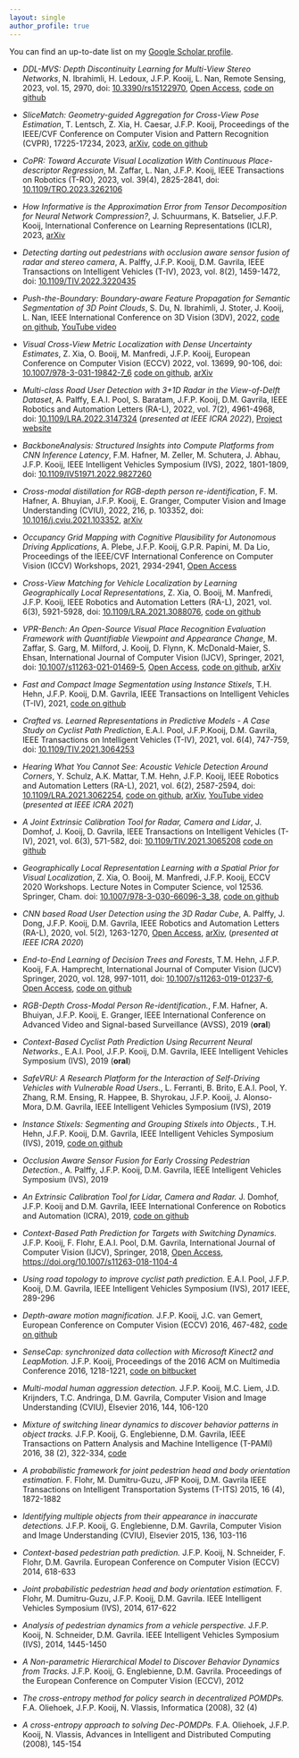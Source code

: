 ```yaml
---
layout: single
author_profile: true
---
```


You can find an up-to-date list on my [Google Scholar profile](https://scholar.google.nl/citations?user=Uq5KrMoAAAAJ&hl=en).

-   *DDL-MVS: Depth Discontinuity Learning for Multi-View Stereo Networks*, N. Ibrahimli, H. Ledoux, J.F.P. Kooij, L. Nan, 
Remote Sensing, 2023, vol. 15, 2970, doi: [10.3390/rs15122970](https://doi.org/10.3390/rs15122970), [Open Access](https://www.mdpi.com/2072-4292/15/12/2970), [code on github](https://github.com/mirmix/ddlmvs)

-   *SliceMatch: Geometry-guided Aggregation for Cross-View Pose Estimation*, T. Lentsch, Z. Xia, H. Caesar, J.F.P. Kooij, Proceedings of the IEEE/CVF Conference on Computer Vision and Pattern Recognition (CVPR), 17225-17234, 2023, [arXiv](https://arxiv.org/abs/2211.14651), [code on github](https://github.com/tudelft-iv/SliceMatch)

-   *CoPR: Toward Accurate Visual Localization With Continuous Place-descriptor Regression*, M. Zaffar, L. Nan, J.F.P. Kooij, IEEE Transactions on Robotics (T-RO), 2023, vol. 39(4), 2825-2841, doi: [10.1109/TRO.2023.3262106](https://doi.org/10.1109/TRO.2023.3262106)

-   *How Informative is the Approximation Error from Tensor Decomposition for Neural Network Compression?*, J. Schuurmans, K. Batselier, J.F.P. Kooij,
International Conference on Learning Representations (ICLR), 2023, [arXiv](https://arxiv.org/abs/2305.05318)

-   *Detecting darting out pedestrians with occlusion aware sensor fusion of radar and stereo camera*, A. Palffy, J.F.P. Kooij, D.M. Gavrila, IEEE Transactions on Intelligent Vehicles (T-IV), 2023, vol. 8(2), 1459-1472, doi: [10.1109/TIV.2022.3220435](https://doi.org/10.1109/TIV.2022.3220435)

-   *Push-the-Boundary: Boundary-aware Feature Propagation for Semantic Segmentation of 3D Point Clouds*, S. Du, N. Ibrahimli, J. Stoter, J. Kooij, L. Nan, IEEE International Conference on 3D Vision (3DV), 2022, [code on github](https://github.com/shenglandu/PushBoundary), [YouTube video](https://youtu.be/hqpyDbztdLQ)

-	*Visual Cross-View Metric Localization with Dense Uncertainty Estimates*, Z. Xia, O. Booij, M. Manfredi, J.F.P. Kooij, European Conference on Computer Vision (ECCV) 2022, vol. 13699, 90-106, doi: [10.1007/978-3-031-19842-7_6](https://doi.org/10.1007/978-3-031-19842-7_6) [code on github](https://github.com/tudelft-iv/CrossViewMetricLocalization), [arXiv](https://arxiv.org/abs/2208.08519)

-   *Multi-class Road User Detection with 3+1D Radar in the View-of-Delft Dataset*, A. Palffy, E.A.I. Pool, S. Baratam, J.F.P. Kooij, D.M. Gavrila, IEEE Robotics and Automation Letters (RA-L), 2022, vol. 7(2), 4961-4968, doi: [10.1109/LRA.2022.3147324](https://doi.org/10.1109/LRA.2022.3147324) (*presented at IEEE ICRA 2022*), [Project website](https://intelligent-vehicles.org/datasets/view-of-delft/)

-   *BackboneAnalysis: Structured Insights into Compute Platforms from CNN Inference Latency*, F.M. Hafner, M. Zeller, M. Schutera, J. Abhau, J.F.P. Kooij, IEEE Intelligent Vehicles Symposium (IVS), 2022, 1801-1809, doi: [10.1109/IV51971.2022.9827260](https://doi.org/10.1109/IV51971.2022.9827260)

-   *Cross-modal distillation for RGB-depth person re-identification*, F. M. Hafner, A. Bhuyian, J.F.P. Kooij, E. Granger, Computer Vision and Image Understanding (CVIU), 2022, 216, p. 103352, doi: [10.1016/j.cviu.2021.103352](https://doi.org/10.1016/j.cviu.2021.103352), [arXiv](https://arxiv.org/abs/1810.11641)

-   *Occupancy Grid Mapping with Cognitive Plausibility for Autonomous Driving Applications*, A. Plebe, J.F.P. Kooij, G.P.R. Papini, M. Da Lio, Proceedings of the IEEE/CVF International Conference on Computer Vision (ICCV) Workshops, 2021, 2934-2941, [Open Access](https://openaccess.thecvf.com/content/ICCV2021W/AVVision/html/Plebe_Occupancy_Grid_Mapping_With_Cognitive_Plausibility_for_Autonomous_Driving_Applications_ICCVW_2021_paper.html)

-   *Cross-View Matching for Vehicle Localization by Learning Geographically Local Representations*, Z. Xia, O. Booij, M. Manfredi, J.F.P. Kooij, IEEE Robotics and Automation Letters (RA-L), 2021, vol. 6(3), 5921-5928, doi: [10.1109/LRA.2021.3088076](https://doi.org/10.1109/LRA.2021.3088076), [code on github](https://github.com/tudelft-iv/Visual-Localization-with-Spatial-Prior)

-   *VPR-Bench: An Open-Source Visual Place Recognition Evaluation Framework with Quantifiable Viewpoint and Appearance Change*, M. Zaffar, S. Garg, M. Milford, J. Kooij, D. Flynn, K. McDonald-Maier, S. Ehsan, International Journal of Computer Vision (IJCV), Springer, 2021, doi: [10.1007/s11263-021-01469-5](https://doi.org/10.1007/s11263-021-01469-5), [Open Access](https://doi.org/10.1007/s11263-021-01469-5), [code on github](https://github.com/MubarizZaffar/VPR-Bench), [arXiv](https://arxiv.org/abs/2005.08135)

-   *Fast and Compact Image Segmentation using Instance Stixels*, T.H. Hehn, J.F.P. Kooij, D.M. Gavrila, IEEE Transactions on Intelligent Vehicles (T-IV), 2021, [code on github](https://github.com/tudelft-iv/instance-stixels)

-   *Crafted vs. Learned Representations in Predictive Models - A Case Study on Cyclist Path Prediction*, E.A.I. Pool, J.F.P.Kooij, D.M. Gavrila, IEEE Transactions on Intelligent Vehicles (T-IV), 2021, vol. 6(4), 747-759, doi: [10.1109/TIV.2021.3064253](https://doi.org/10.1109/TIV.2021.3064253)

-   *Hearing What You Cannot See: Acoustic Vehicle Detection Around Corners*, Y. Schulz, A.K. Mattar, T.M. Hehn, J.F.P. Kooij, IEEE Robotics and Automation Letters (RA-L), 2021, vol. 6(2), 2587-2594, doi: [10.1109/LRA.2021.3062254](https://doi.org/10.1109/LRA.2021.3062254), [code on github](https://github.com/tudelft-iv/occluded_vehicle_acoustic_detection), [arXiv](https://arxiv.org/abs/2007.15739), [YouTube video](https://www.youtube.com/watch?v=BXkeWf24MLg) (*presented at IEEE ICRA 2021*)

-   *A Joint Extrinsic Calibration Tool for Radar, Camera and Lidar*, J. Domhof, J. Kooij, D. Gavrila, IEEE Transactions on Intelligent Vehicles (T-IV), 2021, vol. 6(3), 571-582, doi: [10.1109/TIV.2021.3065208](https://doi.org/10.1109/TIV.2021.3065208) [code on github](https://github.com/tudelft-iv/multi_sensor_calibration)

-   *Geographically Local Representation Learning with a Spatial Prior for Visual Localization*, Z. Xia, O. Booij, M. Manfredi, J.F.P. Kooij, ECCV 2020 Workshops. Lecture Notes in Computer Science, vol 12536. Springer, Cham. doi: [10.1007/978-3-030-66096-3_38](https://doi.org/10.1007/978-3-030-66096-3_38), [code on github](https://github.com/tudelft-iv/Visual-Localization-with-Spatial-Prior)

-   *CNN based Road User Detection using the 3D Radar Cube*, A. Palffy, J. Dong, J.F.P. Kooij, D.M. Gavrila, IEEE Robotics and Automation Letters (RA-L), 2020, vol. 5(2), 1263-1270, [Open Access](https://doi.org/10.1109/LRA.2020.2967272), [arXiv](https://arxiv.org/abs/2004.12165), (*presented at IEEE ICRA 2020*)

-   *End-to-End Learning of Decision Trees and Forests*, T.M. Hehn, J.F.P. Kooij, F.A. Hamprecht, International Journal of Computer Vision (IJCV) Springer, 2020, vol. 128, 997-1011, doi: [10.1007/s11263-019-01237-6](https://doi.org/10.1007/s11263-019-01237-6), [Open Access](https://rdcu.be/bTSFA), [code on github](https://github.com/tomsal/endtoenddecisiontrees)

-   *RGB-Depth Cross-Modal Person Re-identification.*, F.M. Hafner, A. Bhuiyan, J.F.P. Kooij, E. Granger, IEEE International Conference on Advanced Video and Signal-based Surveillance (AVSS), 2019 (**oral**)

-   *Context-Based Cyclist Path Prediction Using Recurrent Neural Networks.*, E.A.I. Pool, J.F.P. Kooij, D.M. Gavrila, IEEE Intelligent Vehicles Symposium (IVS), 2019 (**oral**)

-   *SafeVRU: A Research Platform for the Interaction of Self-Driving Vehicles with Vulnerable Road Users.*, L. Ferranti, B. Brito, E.A.I. Pool, Y. Zhang, R.M. Ensing, R. Happee, B. Shyrokau, J.F.P. Kooij, J. Alonso-Mora, D.M. Gavrila, IEEE Intelligent Vehicles Symposium (IVS), 2019

-   *Instance Stixels: Segmenting and Grouping Stixels into Objects.*, T.H. Hehn, J.F.P. Kooij, D.M. Gavrila, IEEE Intelligent Vehicles Symposium (IVS), 2019, [code on github](https://github.com/tudelft-iv/instance-stixels)

-   *Occlusion Aware Sensor Fusion for Early Crossing Pedestrian Detection.*, A. Palffy, J.F.P. Kooij, D.M. Gavrila, IEEE Intelligent Vehicles Symposium (IVS), 2019

-   *An Extrinsic Calibration Tool for Lidar, Camera and Radar.* J. Domhof, J.F.P. Kooij and D.M. Gavrila, IEEE International Conference on Robotics and Automation (ICRA), 2019, [code on github](https://github.com/tudelft-iv/multi_sensor_calibration)

-   *Context-Based Path Prediction for Targets with Switching Dynamics.* J.F.P. Kooij, F. Flohr, E.A.I. Pool, D.M. Gavrila, International Journal of Computer Vision (IJCV), Springer, 2018, [Open Access](https://rdcu.be/20lG), <https://doi.org/10.1007/s11263-018-1104-4>

-	*Using road topology to improve cyclist path prediction.* E.A.I. Pool, J.F.P. Kooij, D.M. Gavrila, IEEE Intelligent Vehicles Symposium (IVS), 2017 IEEE, 289-296

-	*Depth-aware motion magnification.* J.F.P. Kooij, J.C. van Gemert, European Conference on Computer Vision (ECCV) 2016, 467-482, [code on github](https://github.com/jkooij/depthaware-momag)

-	*SenseCap: synchronized data collection with Microsoft Kinect2 and LeapMotion.* J.F.P. Kooij, Proceedings of the 2016 ACM on Multimedia Conference 2016, 1218-1221, [code on bitbucket](https://bitbucket.org/jkooij/sensecap/)

-	*Multi-modal human aggression detection.* J.F.P. Kooij, M.C. Liem, J.D. Krijnders, T.C. Andringa, D.M. Gavrila, Computer Vision and Image Understanding (CVIU), Elsevier 2016, 144, 106-120

-	*Mixture of switching linear dynamics to discover behavior patterns in object tracks.* J.F.P. Kooij, G. Englebienne, D.M. Gavrila, IEEE Transactions on Pattern Analysis and Machine Intelligence (T-PAMI) 2016, 38 (2), 322-334, [code](http://gavrila.net/Datasets/Univ__of_Amsterdam_Multi-Cam_P/UvA_Object_Track_Analysis_Soft/uva_object_track_analysis_soft.html)

-	*A probabilistic framework for joint pedestrian head and body orientation estimation.* F. Flohr, M. Dumitru-Guzu, JFP Kooij, D.M. Gavrila IEEE Transactions on Intelligent Transportation Systems (T-ITS) 2015, 16 (4), 1872-1882

-	*Identifying multiple objects from their appearance in inaccurate detections.* J.F.P. Kooij, G. Englebienne, D.M. Gavrila, Computer Vision and Image Understanding (CVIU), Elsevier 2015, 136, 103-116

-	*Context-based pedestrian path prediction.* J.F.P. Kooij, N. Schneider, F. Flohr, D.M. Gavrila. European Conference on Computer Vision (ECCV) 2014, 618-633

-	*Joint probabilistic pedestrian head and body orientation estimation.* F. Flohr, M. Dumitru-Guzu, J.F.P. Kooij, D.M. Gavrila. IEEE Intelligent Vehicles Symposium (IVS), 2014, 617-622

-	*Analysis of pedestrian dynamics from a vehicle perspective.* J.F.P. Kooij, N. Schneider, D.M. Gavrila. IEEE Intelligent Vehicles Symposium (IVS), 2014, 1445-1450

-	*A Non-parametric Hierarchical Model to Discover Behavior Dynamics from Tracks.* J.F.P. Kooij, G. Englebienne, D.M. Gavrila. Proceedings of the European Conference on Computer Vision (ECCV), 2012

-	*The cross-entropy method for policy search in decentralized POMDPs.* F.A. Oliehoek, J.F.P. Kooij, N. Vlassis, Informatica (2008), 32 (4)

-	*A cross-entropy approach to solving Dec-POMDPs.* F.A. Oliehoek, J.F.P. Kooij, N. Vlassis, Advances in Intelligent and Distributed Computing (2008), 145-154
